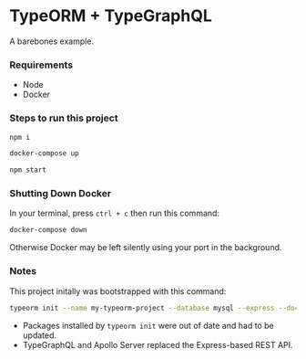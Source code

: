 # TypeORM + TypeGraphQL
A barebones example.

### Requirements
- Node
- Docker

### Steps to run this project
 ```bash
npm i
```
```bash
docker-compose up
```
```bash
npm start
```

### Shutting Down Docker
In your terminal, press `ctrl + c` then run this command:
```bash
docker-compose down
```
Otherwise Docker may be left silently using your port in the background.

### Notes
This project initally was bootstrapped with this command:
```bash
typeorm init --name my-typeorm-project --database mysql --express --docker
```
- Packages installed by `typeorm init` were out of date and had to be updated.
- TypeGraphQL and Apollo Server replaced the Express-based REST API.
